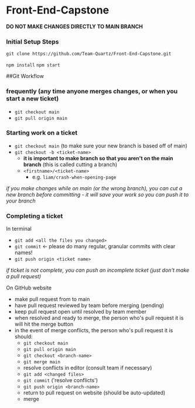 # Front-End-Capstone

**DO NOT MAKE CHANGES DIRECTLY TO MAIN BRANCH**

### Initial Setup Steps

`git clone https://github.com/Team-Quartz/Front-End-Capstone.git`

`npm install`
`npm start`

##Git Workflow

### frequently (any time anyone merges changes, or when you start a new ticket)

- `git checkout main`
- `git pull origin main`

### Starting work on a ticket
- `git checkout main` (to make sure your new branch is based off of main)
- `git checkout -b <ticket-name>`
  - **it is important to make branch so that you aren't on the main branch** (this is called cutting a branch)
  - `<firstname>/<ticket-name>`
    - e.g. `liam/crash-when-opening-page`

_if you make changes while on main (or the wrong branch), you can cut a new branch before committing - it will save your work so you can push it to your branch_

### Completing a ticket
In terminal
- `git add <all the files you changed>`
- `git commit` <- please do many regular, granular commits with clear names!
- `git push origin <ticket name>`

_if ticket is not complete, you can push an incomplete ticket (just don't make a pull request)_

On GitHub website
- make pull request from <ticket name> to main
- have pull request reviewed by team before merging (pending)
- keep pull request open until resolved by team member
- when resolved and ready to merge, the person who's pull request it is will hit the merge button
- in the event of merge conflicts, the person who's pull request it is should:
  - `git checkout main`
  - `git pull origin main`
  - `git checkout <branch-name>`
  - `git merge main`
  - resolve conflicts in editor (consult team if necessary)
  - `git add <changed files>`
  - `git commit` ('resolve conflicts')
  - `git push origin <branch-name>`
  - return to pull request on website (should be auto-updated)
  - merge
